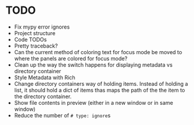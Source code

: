 # TODO

- Fix mypy error ignores
- Project structure
- Code TODOs
- Pretty traceback?
- Can the current method of coloring text for focus mode be moved to where the panels are colored for focus mode?
- Clean up the way the switch happens for displaying metadata vs directory container
- Style Metadata with Rich
- Change directory containers way of holding items.  Instead of holding a list, it should hold a dict of items thas maps the path of the the item to the directory container.
- Show file contents in preview (either in a new window or in same window)
- Reduce the number of `# type: ignore`s
